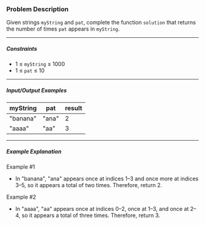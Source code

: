 ### Problem Description

<p>Given strings <code>myString</code> and <code>pat</code>, complete the function <code>solution</code> that returns the number of times <code>pat</code> appears in <code>myString</code>.</p>

<hr>

<h5>Constraints</h5>

<ul>
<li>1 ≤ <code>myString</code> ≤ 1000</li>
<li>1 ≤ <code>pat</code> ≤ 10</li>
</ul>

<hr>

<h5>Input/Output Examples</h5>
<table class="table">
        <thead><tr>
<th>myString</th>
<th>pat</th>
<th>result</th>
</tr>
</thead>
        <tbody><tr>
<td>"banana"</td>
<td>"ana"</td>
<td>2</td>
</tr>
<tr>
<td>"aaaa"</td>
<td>"aa"</td>
<td>3</td>
</tr>
</tbody>
      </table>
<hr>

<h5>Example Explanation</h5>

<p>Example #1</p>

<ul>
<li>In "banana", "ana" appears once at indices 1–3 and once more at indices 3–5, so it appears a total of two times. Therefore, return 2.</li>
</ul>

<p>Example #2</p>

<ul>
<li>In "aaaa", "aa" appears once at indices 0–2, once at 1–3, and once at 2–4, so it appears a total of three times. Therefore, return 3.</li>
</ul>